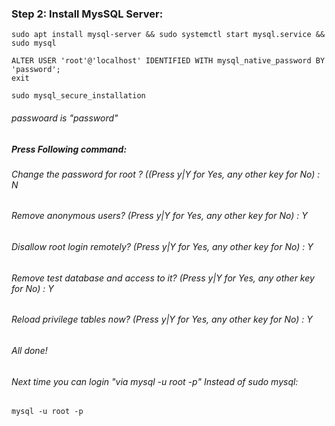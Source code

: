 ### Step 2: Install MysSQL Server:

```
sudo apt install mysql-server && sudo systemctl start mysql.service && sudo mysql
```
```
ALTER USER 'root'@'localhost' IDENTIFIED WITH mysql_native_password BY 'password';
exit
```
```
sudo mysql_secure_installation
```
###### passwoard is "password"
##### Press Following command:

###### Change the password for root ? ((Press y|Y for Yes, any other key for No) : N
###### Remove anonymous users? (Press y|Y for Yes, any other key for No) : Y
###### Disallow root login remotely? (Press y|Y for Yes, any other key for No) : Y
###### Remove test database and access to it? (Press y|Y for Yes, any other key for No) : Y
###### Reload privilege tables now? (Press y|Y for Yes, any other key for No) : Y
###### All done!


###### Next time you can login "via mysql -u root -p" Instead of sudo mysql:
```
mysql -u root -p

```

